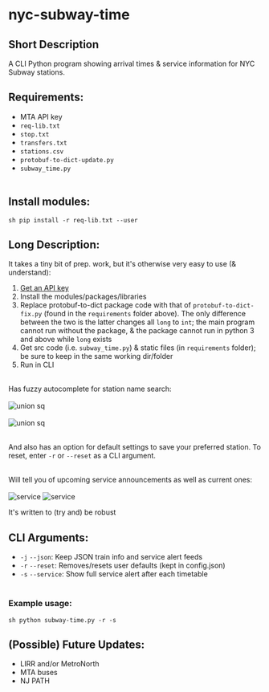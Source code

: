 # nyc-subway-time

## Short Description<br>

A CLI Python program showing arrival times &amp; service information for NYC Subway stations.<br>

## Requirements:
* MTA API key<br>
* ```req-lib.txt```<br>
* ```stop.txt```<br>
* ```transfers.txt```<br>
* ```stations.csv```<br>
* ```protobuf-to-dict-update.py```<br>
* ```subway_time.py```<br><br>

## Install modules:
```sh pip install -r req-lib.txt --user```<br>

## Long Description:
It takes a tiny bit of prep. work, but it's otherwise very easy to use (& understand):<br>
1. [Get an API key](https://api.mta.info/#/signup)<br>
2. Install the modules/packages/libraries<br>
3. Replace protobuf-to-dict package code with that of ```protobuf-to-dict-fix.py``` (found in the ```requirements``` folder above). The only difference between the two is the latter changes all ```long``` to ```int```; the main program cannot run without the package, & the package cannot run in python 3 and above while ```long``` exists<br>
4. Get src code (i.e. ```subway_time.py```) & static files (in ```requirements``` folder); be sure to keep in the same working dir/folder<br>
5. Run in CLI<br><br>

Has fuzzy autocomplete for station name search:<br><br>
![union sq](readme/fuzzysearch01.jpg)<br><br>
![union sq](readme/fuzzysearch02.jpg)<br><br>

And also has an option for default settings to save your preferred station. To reset, enter ```-r``` or ```--reset``` as a CLI argument.<br><br>

Will tell you of upcoming service announcements as well as current ones:<br><br>
![service](readme/service01.jpg)
![service](readme/service02.jpg)

It's written to (try and) be robust

## CLI Arguments:
* ```-j``` ```--json```: Keep JSON train info and service alert feeds<br>
* ```-r``` ```--reset```: Removes/resets user defaults (kept in config.json)<br>
* ```-s``` ```--service```: Show full service alert after each timetable<br><br>

### Example usage:<br>
```sh python subway-time.py -r -s```<br>

## (Possible) Future Updates:
* LIRR and/or MetroNorth
* MTA buses
* NJ PATH
